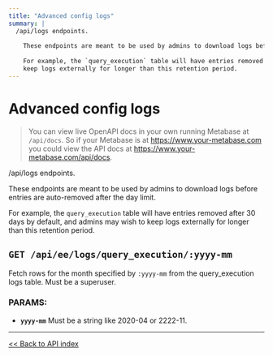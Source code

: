 ```yaml
---
title: "Advanced config logs"
summary: |
  /api/logs endpoints.
  
    These endpoints are meant to be used by admins to download logs before entries are auto-removed after the day limit.
  
    For example, the `query_execution` table will have entries removed after 30 days by default, and admins may wish to
    keep logs externally for longer than this retention period.
---
```


# Advanced config logs

> You can view live OpenAPI docs in your own running Metabase at `/api/docs`.
   So if your Metabase is at https://www.your-metabase.com you could view
   the API docs at https://www.your-metabase.com/api/docs.

/api/logs endpoints.

  These endpoints are meant to be used by admins to download logs before entries are auto-removed after the day limit.

  For example, the `query_execution` table will have entries removed after 30 days by default, and admins may wish to
  keep logs externally for longer than this retention period.

## `GET /api/ee/logs/query_execution/:yyyy-mm`

Fetch rows for the month specified by `:yyyy-mm` from the query_execution logs table.
  Must be a superuser.

### PARAMS:

-  **`yyyy-mm`** Must be a string like 2020-04 or 2222-11.

---

[<< Back to API index](../../api-documentation.md)